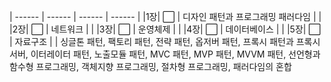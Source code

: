 | ------ | ------ | ------ | ------ |
|1장| :white_large_square: | 디자인 패턴과 프로그래밍 패러다임 | |
|2장| :white_large_square: | 네트워크 | |
|3장| :white_large_square: | 운영체제 | |
|4장| :white_large_square: | 데이터베이스 | |
|5장| :white_large_square: | 자료구조 | |
싱글톤 패턴, 팩토리 패턴, 전략 패턴, 옵저버 패턴, 프록시 패턴과 프록시 서버, 이터레이터 패턴, 노출모듈 패턴, MVC 패턴, MVP 패턴, MVVM 패턴, 선언형과 함수형 프로그래밍, 객체지향 프로그래밍, 절차형 프로그래밍, 패러다임의 혼합
